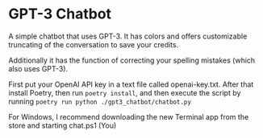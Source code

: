 # GPT-3 Chatbot

A simple chatbot that uses GPT-3. It has colors and offers customizable truncating of the conversation to save your credits.

Additionally it has the function of correcting your spelling mistakes (which also uses GPT-3).

First put your OpenAI API key in a text file called openai-key.txt. After that install Poetry, then run `poetry install`, and then execute the script by running `poetry run python ./gpt3_chatbot/chatbot.py`

For Windows, I recommend downloading the new Terminal app from the store and starting chat.ps1 (You)